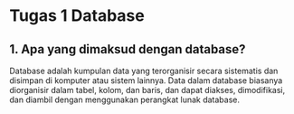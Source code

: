 # Tugas 1 Database

## 1. Apa yang dimaksud dengan database?
Database adalah kumpulan data yang terorganisir secara sistematis dan disimpan di komputer atau sistem lainnya. Data dalam database biasanya diorganisir dalam tabel, kolom, dan baris, dan dapat diakses, dimodifikasi, dan diambil dengan menggunakan perangkat lunak database.
